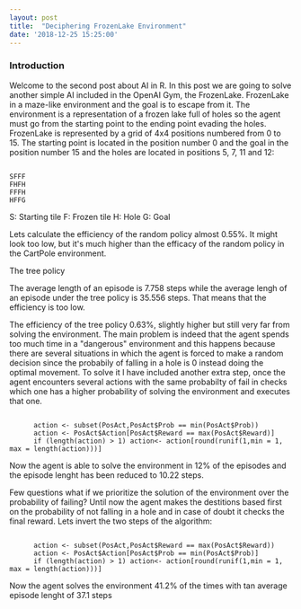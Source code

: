 ```yaml
---
layout: post
title:  "Deciphering FrozenLake Environment"
date: '2018-12-25 15:25:00'
---
```


### Introduction
Welcome to the second post about AI in R. In this post we are going to solve another simple AI included in the OpenAI Gym, the FrozenLake. FrozenLake in a maze-like environment and the goal is to escape from it. The environment is a representation of a frozen lake full of holes so the agent must go from the starting point to the ending point evading the holes. FrozenLake is represented by a grid of 4x4 positions numbered from 0 to 15. The starting point is located in the position number 0 and the goal in the position number 15 and the holes are located in positions 5, 7, 11 and 12:
<pre><code>
SFFF
FHFH
FFFH
HFFG</code></pre>
S: Starting tile
F: Frozen tile
H: Hole
G: Goal




Lets calculate the efficiency of the random policy almost 0.55%. It might look too low, but it's much higher than the efficacy of the random policy in the CartPole environment.


The tree policy 

The average length of an episode is 7.758 steps while the average lengh of an episode under the tree policy is 35.556 steps. That means that the efficiency is too low. 

The efficiency of the tree policy 0.63%, slightly higher but still very far from solving the environment. The main problem is indeed that the agent spends too much time in a "dangerous" environment and this happens because there are several situations in which the agent is forced to make a random decision since the probabily of falling in a hole is 0 instead doing the optimal movement. To solve it I have included another extra step, once the agent encounters several actions with the same probabilty of fail in checks which one has a higher probability of solving the environment and executes that one. 

<pre><code>
      action <- subset(PosAct,PosAct$Prob == min(PosAct$Prob))
      action <- PosAct$Action[PosAct$Reward == max(PosAct$Reward)]
      if (length(action) > 1) action<- action[round(runif(1,min = 1, max = length(action)))] </code></pre>


Now the agent is able to solve the environment in 12% of the episodes and the episode lenght has been reduced to 10.22 steps.

Few questions what if we prioritize the solution of the environment over the probability of failing? Until now the agent makes the destitions based first on the probability of not falling in a hole and in case of doubt it checks the final reward. Lets invert the two steps of the algorithm: 

<pre><code>
      action <- subset(PosAct,PosAct$Reward == max(PosAct$Reward))
      action <- PosAct$Action[PosAct$Prob == min(PosAct$Prob)]
      if (length(action) > 1) action<- action[round(runif(1,min = 1, max = length(action)))]</code></pre>

Now the agent solves the environment 41.2% of the times with tan average episode lenght of 37.1 steps




